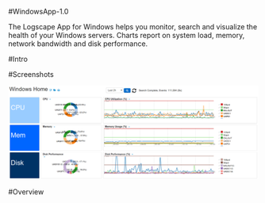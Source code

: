 #WindowsApp-1.0

The Logscape App for Windows helps you monitor, search and visualize the health of your Windows  servers. Charts report on system load, memory, network bandwidth and disk performance. 


#Intro


#Screenshots

![](docs/images/win_home_1.png)

#Overview 

